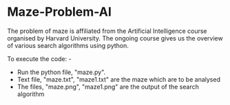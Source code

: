 # Maze-Problem-AI

The problem of maze is affiliated from the Artificial Intelligence course organised by Harvard University. The ongoing course gives us the overview of various search algorithms using python.

To execute the code: -
- Run the python file, "maze.py".
- Text file, "maze.txt", "maze1.txt" are the maze which are to be analysed
- The files, "maze.png", "maze1.png" are the output of the search algorithm
